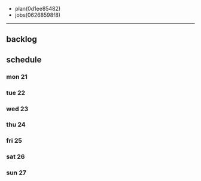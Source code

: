 
- plan(0d1ee85482)
- jobs(06268598f8)
---

## backlog

## schedule
### mon 21
### tue 22
### wed 23
### thu 24
### fri 25
### sat 26
### sun 27





